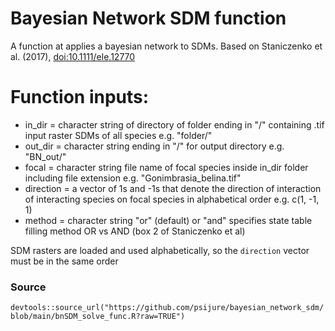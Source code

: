 # Bayesian Network SDM function
A function at applies a bayesian network to SDMs. Based on Staniczenko et al. (2017), [doi:10.1111/ele.12770](https://doi.org/10.1111/ele.12770)
# Function inputs:
* in_dir    = character string of directory of folder ending in "/" containing .tif input raster SDMs of all species e.g. "folder/"
* out_dir   = character string ending in "/" for output directory e.g. "BN_out/"
* focal     = character string file name of focal species inside in_dir folder including file extension e.g. "Gonimbrasia_belina.tif"
* direction = a vector of 1s and -1s that denote the direction of interaction of interacting species on focal species in alphabetical order e.g. c(1, -1, 1)
* method    = character string "or" (default) or "and" specifies state table filling method OR vs AND (box 2 of Staniczenko et al)

SDM rasters are loaded and used alphabetically, so the `direction` vector must be in the same order

### Source
`devtools::source_url("https://github.com/psijure/bayesian_network_sdm/blob/main/bnSDM_solve_func.R?raw=TRUE")`
